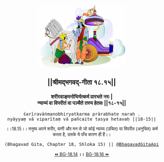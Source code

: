 <center><img src="../../asset/BG.png" alt="#API #bhagavadgitaapi #slok #nodejs #js #api #gitaapi #krishna #hinduism #vedic #ISKCON #shreemadbhagavadgita #technology"/>
<h2>||श्रीमद्‍भगवद्‍-गीता १८.१५||</h2>
<h3>शरीरवाङ्मनोभिर्यत्कर्म प्रारभते नरः |<br/>न्याय्यं वा विपरीतं वा पञ्चैते तस्य हेतवः ||१८-१५||</h3>
<pre>śarīravāṅmanobhiryatkarma prārabhate naraḥ .<br/>nyāyyaṃ vā viparītaṃ vā pañcaite tasya hetavaḥ ||18-15||</pre>
<p>।।18.15।। मनुष्य अपने शरीर, वाणी और मन से जो कोई न्याय्य (उचित) या विपरीत (अनुचित) कर्म करता है, उसके ये पाँच कारण ही हैं।।</p>
<pre>(Bhagavad Gita, Chapter 18, Shloka 15) || <a href="https://twitter.com/bhagavadgitaapi">@BhagavadGitaApi</a></pre><a href="../../18/14">⏪  BG-18.14</a><b>        ।।        </b><a href="../../18/16">BG-18.16  ⏩</a></center></center>